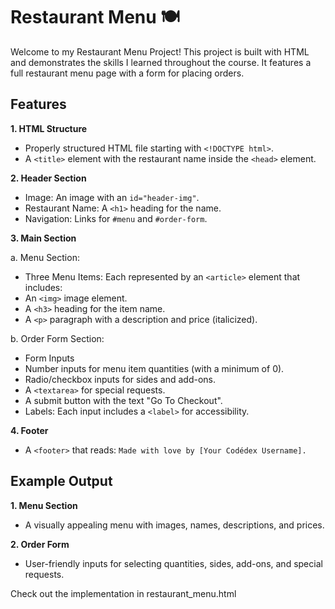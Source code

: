 # Restaurant Menu 🍽️
Welcome to my Restaurant Menu Project! This project is built with HTML and demonstrates the skills I learned throughout the course. It features a full restaurant menu page with a form for placing orders.

## Features
**1. HTML Structure**
- Properly structured HTML file starting with ```<!DOCTYPE html>```.
- A ```<title>``` element with the restaurant name inside the ```<head>``` element.

**2. Header Section**
- Image: An image with an ```id="header-img"```.
- Restaurant Name: A ```<h1>``` heading for the name.
- Navigation: Links for ```#menu``` and ```#order-form```.

**3. Main Section**

a. Menu Section:
- Three Menu Items: Each represented by an ```<article>``` element that includes:
 - An ```<img>``` image element.
 - A ```<h3>``` heading for the item name.
 - A ```<p>``` paragraph with a description and price (italicized).


b. Order Form Section:
- Form Inputs
 - Number inputs for menu item quantities (with a minimum of 0).
 - Radio/checkbox inputs for sides and add-ons.
 - A ```<textarea>``` for special requests.
 - A submit button with the text "Go To Checkout".
- Labels: Each input includes a ```<label>``` for accessibility.
  
**4. Footer**
- A ```<footer>``` that reads:
```Made with love by [Your Codédex Username].```

## Example Output
**1. Menu Section**
- A visually appealing menu with images, names, descriptions, and prices.
  
**2. Order Form**
- User-friendly inputs for selecting quantities, sides, add-ons, and special requests.

Check out the implementation in restaurant_menu.html
